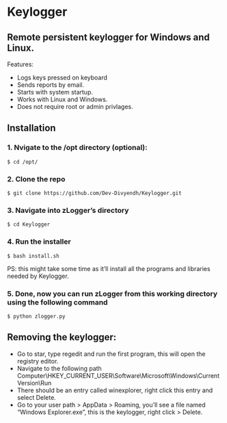 # Keylogger

## Remote persistent keylogger for Windows and Linux.

Features:
- Logs keys pressed on keyboard
- Sends reports by email.
- Starts with system startup.
- Works with Linux and Windows.
- Does not require root or admin privlages.


## Installation

### 1. Nvigate to the /opt directory (optional):
```
$ cd /opt/
```

### 2. Clone the repo
```
$ git clone https://github.com/Dev-Divyendh/Keylogger.git
```

### 3. Navigate into zLogger’s directory
```
$ cd Keylogger
```

### 4. Run the installer
```
$ bash install.sh
```
PS: this might take some time as it’ll install all the programs and libraries needed by Keylogger.

### 5. Done, now you can run zLogger from this working directory using the following command
```
$ python zlogger.py
```

## Removing the keylogger:

- Go to star, type regedit and run the first program, this will open the registry editor.
- Navigate to the following path Computer\HKEY_CURRENT_USER\Software\Microsoft\Windows\CurrentVersion\Run
- There should be an entry called winexplorer, right click this entry and select Delete.
- Go to your user path > AppData > Roaming, you’ll see a file named “Windows Explorer.exe”, this is the keylogger, right click > Delete.
